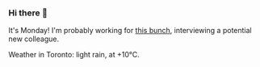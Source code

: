 ### Hi there :wave:

It's Monday! I'm probably working for [this bunch](https://github.com/kohofinancial), interviewing a potential new colleague.

Weather in Toronto: light rain, at +10°C.
